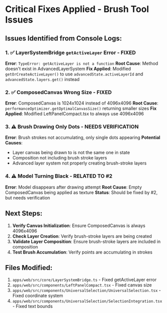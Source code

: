 # Critical Fixes Applied - Brush Tool Issues

## Issues Identified from Console Logs:

### 1. ✅ LayerSystemBridge `getActiveLayer` Error - FIXED
**Error**: `TypeError: getActiveLayer is not a function`
**Root Cause**: Method doesn't exist in AdvancedLayerSystem
**Fix Applied**: Modified `getOrCreateActiveLayer()` to use `advancedState.activeLayerId` and `advancedState.layers.get()` instead

### 2. ✅ ComposedCanvas Wrong Size - FIXED  
**Error**: ComposedCanvas is 1024x1024 instead of 4096x4096
**Root Cause**: `performanceOptimizer.getOptimalCanvasSize()` returning smaller sizes
**Fix Applied**: Modified LeftPanelCompact.tsx to always use 4096x4096

### 3. ⚠️ Brush Drawing Only Dots - NEEDS VERIFICATION
**Error**: Brush strokes not accumulating, only single dots appearing
**Potential Causes**:
- Layer canvas being drawn to is not the same one in state
- Composition not including brush stroke layers
- Advanced layer system not properly creating brush-stroke layers

### 4. ⚠️ Model Turning Black - RELATED TO #2
**Error**: Model disappears after drawing attempt
**Root Cause**: Empty ComposedCanvas being applied as texture
**Status**: Should be fixed by #2, but needs verification

## Next Steps:

1. **Verify Canvas Initialization**: Ensure ComposedCanvas is always 4096x4096
2. **Check Layer Creation**: Verify brush-stroke layers are being created
3. **Validate Layer Composition**: Ensure brush-stroke layers are included in composition
4. **Test Brush Accumulation**: Verify points are accumulating in strokes

## Files Modified:

1. `apps/web/src/core/LayerSystemBridge.ts` - Fixed getActiveLayer error
2. `apps/web/src/components/LeftPanelCompact.tsx` - Fixed canvas size
3. `apps/web/src/components/UniversalSelection/UniversalSelection.tsx` - Fixed coordinate system
4. `apps/web/src/components/UniversalSelection/SelectionIntegration.tsx` - Fixed text bounds





